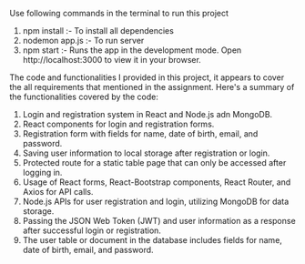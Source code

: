 Use following commands in the terminal to run this project

1. npm install :- To install all dependencies
2. nodemon app.js :- To run server
3. npm start :- Runs the app in the development mode.
   Open http://localhost:3000 to view it in your browser.

The code and functionalities I provided in this project, it appears to cover the all requirements that mentioned in the assignment. Here's a summary of the functionalities covered by the code:

1. Login and registration system in React and Node.js adn MongoDB.
2. React components for login and registration forms.
3. Registration form with fields for name, date of birth, email, and password.
4. Saving user information to local storage after registration or login.
5. Protected route for a static table page that can only be accessed after logging in.
6. Usage of React forms, React-Bootstrap components, React Router, and Axios for API calls.
7. Node.js APIs for user registration and login, utilizing MongoDB for data storage.
8. Passing the JSON Web Token (JWT) and user information as a response after successful login or registration.
9. The user table or document in the database includes fields for name, date of birth, email, and password.
